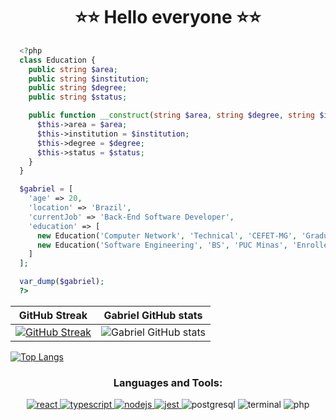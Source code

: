 <h1 align="center">
  ⭐⭐ Hello everyone ⭐⭐
</h1>
 
  ```php
    <?php
    class Education {
      public string $area;
      public string $institution;
      public string $degree;
      public string $status;

      public function __construct(string $area, string $degree, string $institution, string $status) {
        $this->area = $area;
        $this->institution = $institution;
        $this->degree = $degree;
        $this->status = $status;
      }
    }

    $gabriel = [
      'age' => 20,
      'location' => 'Brazil',
      'currentJob' => 'Back-End Software Developer',
      'education' => [
        new Education('Computer Network', 'Technical', 'CEFET-MG', 'Graduated'),
        new Education('Software Engineering', 'BS', 'PUC Minas', 'Enrolled')
      ]
    ];

    var_dump($gabriel);
    ?>
  ```

GitHub Streak             |  Gabriel GitHub stats
:-------------------------:|:-------------------------:
 [![GitHub Streak](https://github-readme-streak-stats.herokuapp.com?user=Gabrielcefetzada&theme=synthwave&hide_border=true)](https://git.io/streak-stats) | ![Gabriel GitHub stats](https://github-readme-stats.vercel.app/api?username=Gabrielcefetzada&show_icons=true&count_private=true&theme=dracula)

[![Top Langs](https://github-readme-stats.vercel.app/api/top-langs/?username=Gabrielcefetzada&layout=compact)](https://github.com/Gabrielcefetzada/github-readme-stats)


<h3 align="center">Languages and Tools:</h3>
<p align="center"> <a href="https://reactjs.org/" target="_blank" rel="noreferrer"> <img src="https://img.shields.io/badge/React-20232A?style=for-the-badge&logo=react&logoColor=61DAFB" alt="react" /> </a> <a href="https://www.typescriptlang.org/" target="_blank" rel="noreferrer"> <img src="https://img.shields.io/badge/TypeScript-007ACC?style=for-the-badge&logo=typescript&logoColor=white" alt="typescript" /> </a> <a href="https://nodejs.org" target="_blank" rel="noreferrer"> <img src="https://img.shields.io/badge/Node.js-339933?style=for-the-badge&logo=nodedotjs&logoColor=white" alt="nodejs"/> </a> <a href="https://www.postgresql.org" target="_blank" rel="noreferrer">  <a href="https://jestjs.io" target="_blank" rel="noreferrer"> <img src="https://img.shields.io/badge/Jest-C21325?style=for-the-badge&logo=jest&logoColor=white" alt="jest"/> </a>   <img src="https://img.shields.io/badge/PostgreSQL-316192?style=for-the-badge&logo=postgresql&logoColor=white" alt="postgresql" /> </a> 
<img src="https://img.shields.io/badge/Linux-E34F26?style=for-the-badge&logo=linux&logoColor=black" alt="terminal" /> 
<img src="https://img.shields.io/badge/PHP-777BB4?style=for-the-badge&logo=php&logoColor=white" alt="php" />
</p>
